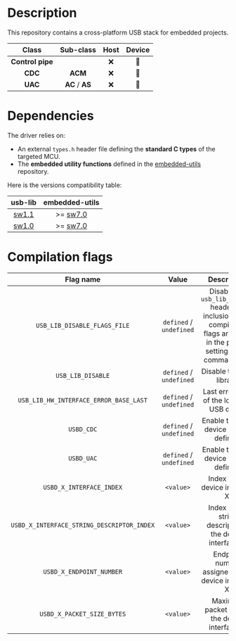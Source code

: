 # Description

This repository contains a cross-platform USB stack for embedded projects.

| Class | Sub-class | Host | Device |
|:---:|:---:|:---:|:---:|
| **Control pipe** | | :x: | :hammer: |
| **CDC** | **ACM** | :x: | :hammer: |
| **UAC** | **AC** / **AS** | :x: | :hammer: |

# Dependencies

The driver relies on:

* An external `types.h` header file defining the **standard C types** of the targeted MCU.
* The **embedded utility functions** defined in the [embedded-utils](https://github.com/Ludovic-Lesur/embedded-utils) repository.

Here is the versions compatibility table:

| **usb-lib** | **embedded-utils** |
|:---:|:---:|
| [sw1.1](https://github.com/Ludovic-Lesur/usb-lib/releases/tag/sw1.1) | >= [sw7.0](https://github.com/Ludovic-Lesur/embedded-utils/releases/tag/sw7.0) |
| [sw1.0](https://github.com/Ludovic-Lesur/usb-lib/releases/tag/sw1.0) | >= [sw7.0](https://github.com/Ludovic-Lesur/embedded-utils/releases/tag/sw7.0) |

# Compilation flags

| **Flag name** | **Value** | **Description** |
|:---:|:---:|:---:|
| `USB_LIB_DISABLE_FLAGS_FILE` | `defined` / `undefined` | Disable the `usb_lib_flags.h` header file inclusion when compilation flags are given in the project settings or by command line. |
| `USB_LIB_DISABLE` | `defined` / `undefined` | Disable the USB library. |
| `USB_LIB_HW_INTERFACE_ERROR_BASE_LAST` | `defined` / `undefined` | Last error base of the low level USB driver. |
| `USBD_CDC` | `defined` / `undefined` | Enable the CDC device class if defined. |
| `USBD_UAC` | `defined` / `undefined` | Enable the UAC device class if defined. |
| `USBD_X_INTERFACE_INDEX` | `<value>` | Index of the device interface X. |
| `USBD_X_INTERFACE_STRING_DESCRIPTOR_INDEX` | `<value>` | Index of the string descriptor of the device interface X. |
| `USBD_X_ENDPOINT_NUMBER` | `<value>` | Endpoint number assigned to the device interface X. |
| `USBD_X_PACKET_SIZE_BYTES` | `<value>` | Maximum packet size of the device interface X. |

